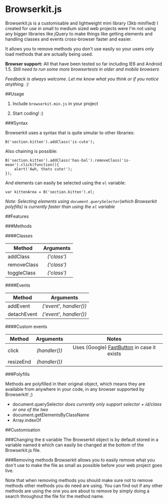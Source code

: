 Browserkit.js
=============

Browserkit.js is a customisable and lightweight mini library (3kb minified) I created for use in small to medium sized web projects were I'm not using any bigger libraries like jQuery to make things like getting elements and handling classes and events cross-browser faster and easier.

It allows you to remove methods you don't use easily so your users only load methods that are actually being used.

**Browser support:** All that have been tested so far including IE6 and Android 1.5. *Still need to run some more browsertests in older and mobile browsers*

*Feedback is always welcome. Let me know what you think or if you notice anything. :)*

##Usage

1. Include `browserkit.min.js` in your project
    <script src='browserkit.min.js'></script>

2. Start coding! :)

###Syntax

Browserkit uses a syntax that is quite simular to other libraries:

    B('section.kitten').addClass('is-cute');

Also chaining is possible:

	B('section.kitten').addClass('has-bal').removeClass('is-mean').click(function(){
		alert('Awh, thats cute!');
	});

And elements can easily be selected using the `el` variable:

	var kittenArea = B('section.kitten').el;

*Note: Selecting elements using `document.querySelector`(which Browserkit polyfills) is currently faster than using the `el` variable*


##Features

###Methods

####Classes

| Method      | Arguments   |
|-------------|:-----------:|
| addClass    | *('class')* |
| removeClass | *('class')* |
| toggleClass | *('class')* |

####Events

| Method      | Arguments              |
|-------------|:----------------------:|
| addEvent    | *('event', handler())* |
| detachEvent | *('event', handler())* |

####Custom events

| Method      | Arguments     | Notes |
|-------------|:-------------:|:-----:|
| click       | *(handler())* | Uses (Google) [FastButton](https://github.com/kvendrik/google_fastbutton/blob/master/google-fastbutton.js) in case it exists |
| resizeEnd   | *(handler())* |


###Polyfills

Methods are polyfilled in their original object, which means they are available from anywhere in your code, in any browser supported by Browserkit! ;)

* document.querySelector *does currently only support selector + id/class or one of the two*
* document.getElementsByClassName
* Array.indexOf


##Customisation

###Changing the `B` variable
The Browserkit object is by default stored in a variable named `B` which can easily be changed at the bottom of the Browserkit.js file.

###Removing methods
Browserkit allows you to easily remove what you don't use to make the file as small as possible before your web project goes live.

Note that when removing methods you should make sure not to remove methods other methods you do need are using. You can find out if any other methods are using the one you are about to remove by simply doing a search throughout the file for the method name.